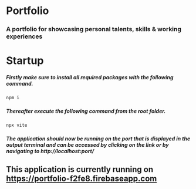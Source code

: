 
# Portfolio
### A portfolio for showcasing personal talents, skills &amp; working experiences
# Startup
##### Firstly make sure to install all required packages with the following command.
```powershell
npm i
```
##### Thereafter execute the following command from the root folder.
```powershell
npx vite
```
##### The application should now be running on the port that is displayed in the output terminal  and  can be accessed by clicking on the link or by navigating to http://localhost:**port**/

## This application is currently running on https://portfolio-f2fe8.firebaseapp.com
